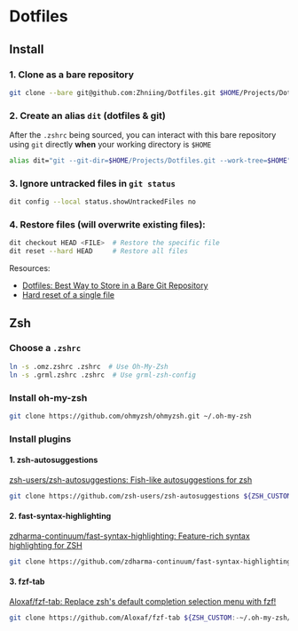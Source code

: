 # Dotfiles

## Install

### 1. Clone as a bare repository

```bash
git clone --bare git@github.com:Zhniing/Dotfiles.git $HOME/Projects/Dotfiles.git
```

### 2. Create an alias `dit` (**d**otfiles & g**it**)

After the `.zshrc` being sourced, you can interact with this bare repository
using `git` directly **when** your working directory is `$HOME`

```bash
alias dit="git --git-dir=$HOME/Projects/Dotfiles.git --work-tree=$HOME"
```

### 3. Ignore untracked files in `git status`

```bash
dit config --local status.showUntrackedFiles no
```

### 4. Restore files (will overwrite existing files):

```bash
dit checkout HEAD <FILE>  # Restore the specific file
dit reset --hard HEAD     # Restore all files
```

Resources: 
- [Dotfiles: Best Way to Store in a Bare Git Repository](https://www.atlassian.com/git/tutorials/dotfiles)
- [Hard reset of a single file](https://stackoverflow.com/a/7147320)

## Zsh

### Choose a `.zshrc`

```bash
ln -s .omz.zshrc .zshrc  # Use Oh-My-Zsh
ln -s .grml.zshrc .zshrc  # Use grml-zsh-config
```

### Install oh-my-zsh

```bash
git clone https://github.com/ohmyzsh/ohmyzsh.git ~/.oh-my-zsh
```

### Install plugins

#### 1. zsh-autosuggestions

[zsh-users/zsh-autosuggestions: Fish-like autosuggestions for zsh](https://github.com/zsh-users/zsh-autosuggestions)

```bash
git clone https://github.com/zsh-users/zsh-autosuggestions ${ZSH_CUSTOM:-~/.oh-my-zsh/custom}/plugins/zsh-autosuggestions
```

#### 2. fast-syntax-highlighting

[zdharma-continuum/fast-syntax-highlighting: Feature-rich syntax highlighting for ZSH](https://github.com/zdharma-continuum/fast-syntax-highlighting)

```bash
git clone https://github.com/zdharma-continuum/fast-syntax-highlighting.git ${ZSH_CUSTOM:-$HOME/.oh-my-zsh/custom}/plugins/fast-syntax-highlighting
```

#### 3. fzf-tab

[Aloxaf/fzf-tab: Replace zsh's default completion selection menu with fzf!](https://github.com/Aloxaf/fzf-tab)

```bash
git clone https://github.com/Aloxaf/fzf-tab ${ZSH_CUSTOM:-~/.oh-my-zsh/custom}/plugins/fzf-tab
```
